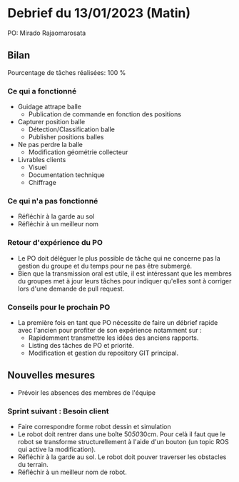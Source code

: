 # Debrief du 13/01/2023 (Matin)

PO: Mirado Rajaomarosata


## Bilan

Pourcentage de tâches réalisées: 100 %

### Ce qui a fonctionné

- Guidage attrape balle
    - Publication de commande en fonction des positions
- Capturer position balle
    - Détection/Classification balle
    - Publisher positions balles
- Ne pas perdre la balle
    - Modification géométrie collecteur
- Livrables clients
    - Visuel
    - Documentation technique
    - Chiffrage


### Ce qui n'a pas fonctionné

- Réfléchir à la garde au sol
- Réfléchir à un meilleur nom


### Retour d'expérience du PO

- Le PO doit déléguer le plus possible de tâche qui ne concerne pas la gestion du groupe et du temps pour ne pas être submergé.
- Bien que la transmission oral est utile, il est intéressant que les membres du groupes met à jour leurs tâches pour indiquer qu'elles sont à corriger lors d'une demande de pull request.


### Conseils pour le prochain PO

- La première fois en tant que PO nécessite de faire un débrief rapide avec l'ancien pour profiter de son expérience notamment sur :
    - Rapidemment transmettre les idées des anciens rapports.
    - Listing des tâches de PO et priorité.
    - Modification et gestion du repository GIT principal.



## Nouvelles mesures

- Prévoir les absences des membres de l'équipe

### Sprint suivant : Besoin client

- Faire correspondre forme robot dessin et simulation
- Le robot doit rentrer dans une boîte 50*50*30cm. Pour celà il faut que le robot se transforme structurellement à l'aide d'un bouton (un topic ROS qui active la modification).
- Réfléchir à la garde au sol. Le robot doit pouver traverser les obstacles du terrain.
- Réfléchir à un meilleur nom de robot.
